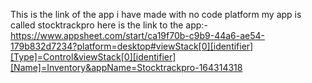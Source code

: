This is the link of the app i have made with no code platform
my app is called stocktrackpro here is the link to the app:-https://www.appsheet.com/start/ca19f70b-c9b9-44a6-ae54-179b832d7234?platform=desktop#viewStack[0][identifier][Type]=Control&viewStack[0][identifier][Name]=Inventory&appName=Stocktrackpro-164314318
